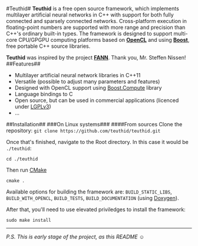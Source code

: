 #Teuthid#
**Teuthid** is a free open source framework, which implements multilayer artificial neural networks in C++ with support for both fully connected and sparsely connected networks. Cross-platform execution in floating-point numbers are supported with more range and precision than C++'s ordinary built-in types. The framework is designed to support multi-core CPU/GPGPU computing platforms based on **[OpenCL](https://www.khronos.org/opencl/)** and using **[Boost](http://www.boost.org/)**, free portable C++ source libraries.

**Teuthid** was inspired by the project **[FANN](http://leenissen.dk/fann/wp/)**. Thank you, Mr. Steffen Nissen!
##Features##
* Multilayer artificial neural network libraries in C++11
* Versatile (possible to adjust many parameters and features)
* Designed with OpenCL support using [Boost.Compute](http://www.boost.org/doc/libs/release/libs/compute/) library
* Language bindings to C
* Open source, but can be used in commercial applications (licenced under [LGPLv3](https://www.gnu.org/licenses/lgpl-3.0.en.html))
* ...

##Installation##
###On Linux systems###
####From sources
Clone the repository: `git clone https://github.com/teuthid/teuthid.git`

Once that's finished, navigate to the Root directory. In this case it would be `./teuthid`:

`cd ./teuthid`

Then run [CMake](https://cmake.org/)

`cmake .`

Available options for building the framework are: `BUILD_STATIC_LIBS`, `BUILD_WITH_OPENCL`, `BUILD_TESTS`, `BUILD_DOCUMENTATION` (using [Doxygen](http://www.stack.nl/~dimitri/doxygen/)).

After that, you'll need to use elevated priviledges to install the framework:

`sudo make install`

---
*P.S. This is early stage of the project, as this README* :relaxed:
